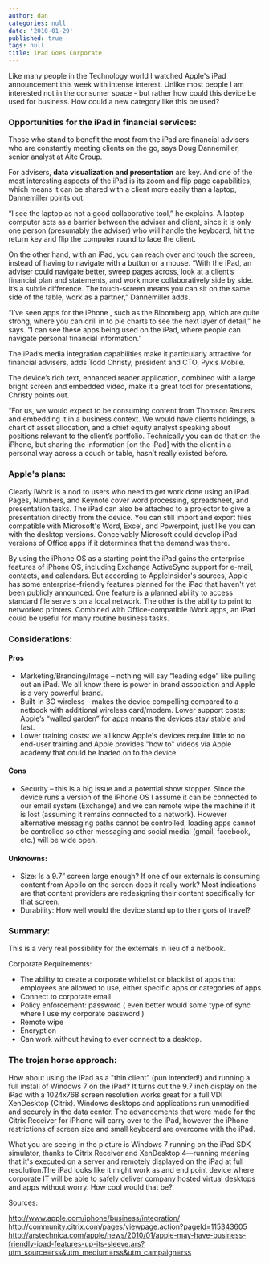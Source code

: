 ```yaml
---
author: dan
categories: null
date: '2010-01-29'
published: true
tags: null
title: iPad Goes Corporate
---
```


Like many people in the Technology world I watched Apple's iPad announcement this week with intense interest.  Unlike most people I am interested not in the consumer space  - but rather how could this device be used for business.  How could a new category like this be used?

<!--more-->

### Opportunities for the iPad in financial services:

Those who stand to benefit the most from the iPad are financial advisers who are constantly meeting clients on the go, says Doug Dannemiller, senior analyst at Aite Group.

For advisers, **data visualization and presentation** are key. And one of the most interesting aspects of the iPad is its zoom and flip page capabilities, which means it can be shared with a client more easily than a laptop, Dannemiller points out.

“I see the laptop as not a good collaborative tool,” he explains. A laptop computer acts as a barrier between the adviser and client, since it is only one person (presumably the adviser) who will handle the keyboard, hit the return key and flip the computer round to face the client.

On the other hand, with an iPad, you can reach over and touch the screen, instead of having to navigate with a button or a mouse.
“With the iPad, an adviser could navigate better, sweep pages across, look at a client’s financial plan and statements, and work more collaboratively side by side. It’s a subtle difference. The touch-screen means you can sit on the same side of the table, work as a partner,” Dannemiller adds.

“I’ve seen apps for the iPhone , such as the Bloomberg app, which are quite strong, where you can drill in to pie charts to see the next layer of detail,” he says. “I can see these apps being used on the iPad, where people can navigate personal financial information.”

The iPad’s media integration capabilities make it particularly attractive for financial advisers, adds Todd Christy, president and CTO, Pyxis Mobile.

The device’s rich text, enhanced reader application, combined with a large bright screen and embedded video, make it a great tool for presentations, Christy points out.

“For us, we would expect to be consuming content from Thomson Reuters and embedding it in a business context. We would have clients holdings, a chart of asset allocation, and a chief equity analyst speaking about positions relevant to the client’s portfolio. Technically you can do that on the iPhone, but sharing the information [on the iPad] with the client in a personal way across a couch or table, hasn’t really existed before.

### Apple's plans:

Clearly iWork is a nod to users who need to get work done using an iPad. Pages, Numbers, and Keynote cover word processing, spreadsheet, and presentation tasks. The iPad can also be attached to a projector to give a presentation directly from the device. You can still import and export files compatible with Microsoft's Word, Excel, and Powerpoint, just like you can with the desktop versions. Conceivably Microsoft could develop iPad versions of Office apps if it determines that the demand was there.

By using the iPhone OS as a starting point the iPad gains the enterprise features of iPhone OS, including Exchange ActiveSync support for e-mail, contacts, and calendars. But according to AppleInsider's sources, Apple has some enterprise-friendly features planned for the iPad that haven't yet been publicly announced. One feature is a planned ability to access standard file servers on a local network. The other is the ability to print to networked printers. Combined with Office-compatible iWork apps, an iPad could be useful for many routine business tasks.

### Considerations:

#### Pros
* Marketing/Branding/Image – nothing will say “leading edge” like pulling out an iPad.  We all know there is power in brand association and Apple is a very powerful brand.
* Built-in 3G wireless – makes the device compelling compared to a netbook with additional wireless card/modem.
Lower support costs: Apple’s “walled garden” for apps means the devices stay stable and fast.
* Lower training costs: we all know Apple's devices require little to no end-user training and Apple provides "how to" videos via Apple academy that could be loaded on to the device

#### Cons
* Security – this is a big issue and a potential show stopper.  Since the device runs a version of the iPhone OS I assume it can be connected to our email system (Exchange) and we can remote wipe the machine if it is lost (assuming it remains connected to a network).  However alternative messaging paths cannot be controlled, loading apps cannot be controlled so other messaging and social medial (gmail, facebook, etc.) will be wide open.

#### Unknowns:
* Size:  Is a 9.7” screen large enough?  If one of our externals is consuming content from Apollo on the screen does it really work?  Most indications are that content providers are redesigning their content specifically for that screen.
* Durability: How well would the device stand up to the rigors of travel?

### Summary:

This is a very real possibility for the externals in lieu of a netbook.

Corporate Requirements:

* The ability to create a corporate whitelist or blacklist of apps that employees are allowed to use, either specific apps or categories of apps
* Connect to corporate email
* Policy enforcement: password ( even better would some type of sync where I use my corporate password )
* Remote wipe
* Encryption
* Can work without having to ever connect to a desktop.

### The trojan horse approach:

How about using the iPad as a "thin client" (pun intended!) and running a full install of Windows 7 on the iPad?  It turns out the 9.7 inch display on the iPad with a 1024x768 screen resolution works great for a full VDI XenDesktop (Citrix). Windows desktops and applications run unmodified and securely in the data center. The advancements that were made for the Citrix Receiver for iPhone will carry over to the iPad, however the iPhone restrictions of screen size and small keyboard are overcome with the iPad.

What you are seeing in the picture is Windows 7 running on the iPad SDK simulator, thanks to Citrix Receiver and XenDesktop 4—running meaning that it's executed on a server and remotely displayed on the iPad at full resolution.The iPad looks like it might work as and end point device where corporate IT will be able to safely deliver company hosted virtual desktops and apps without worry.  How cool would that be?

Sources:

http://www.apple.com/iphone/business/integration/
http://community.citrix.com/pages/viewpage.action?pageId=115343605
http://arstechnica.com/apple/news/2010/01/apple-may-have-business-friendly-ipad-features-up-its-sleeve.ars?utm_source=rss&utm_medium=rss&utm_campaign=rss
